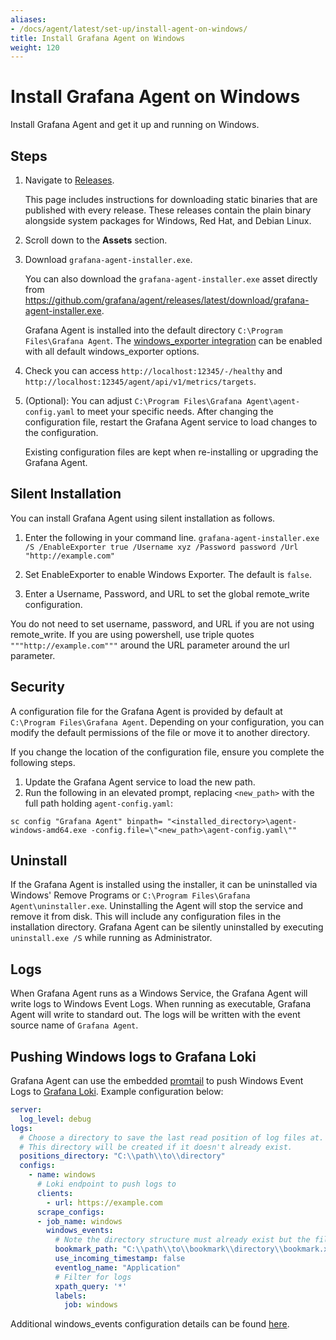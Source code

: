 ```yaml
---
aliases:
- /docs/agent/latest/set-up/install-agent-on-windows/
title: Install Grafana Agent on Windows
weight: 120
---
```


# Install Grafana Agent on Windows

Install Grafana Agent and get it up and running on Windows.

## Steps

1.  Navigate to [Releases](https://github.com/grafana/agent/releases).
   
    This page includes instructions for downloading static binaries that are published with every release. These releases contain the plain binary alongside system packages for Windows, Red Hat, and Debian Linux.
  
2. Scroll down to the **Assets** section.
3. Download `grafana-agent-installer.exe`.
   
   You can also download the `grafana-agent-installer.exe` asset directly from https://github.com/grafana/agent/releases/latest/download/grafana-agent-installer.exe.

    Grafana Agent is installed into the default directory `C:\Program Files\Grafana Agent`.
    The [windows_exporter integration](https://github.com/prometheus-community/windows_exporter)
    can be enabled with all default windows_exporter options.

4. Check you can access `http://localhost:12345/-/healthy` and `http://localhost:12345/agent/api/v1/metrics/targets`.



5. (Optional): You can adjust `C:\Program Files\Grafana Agent\agent-config.yaml` to meet your specific needs. After changing the configuration file, restart the Grafana Agent service to load changes to the configuration.
   
   Existing configuration files are kept when re-installing or upgrading the Grafana Agent.

## Silent Installation

You can install Grafana Agent using silent installation as follows.

1. Enter the following in your command line.
   `grafana-agent-installer.exe /S /EnableExporter true /Username xyz /Password password /Url "http://example.com" `

2. Set EnableExporter to enable Windows Exporter. The default is `false`.
3. Enter a Username, Password, and URL to set the global remote_write configuration. 
   
  You do not need to set username, password, and URL if you are not using remote_write. 
  If you are using powershell, use triple quotes `"""http://example.com"""` around the URL parameter around the url parameter.

## Security

A configuration file for the Grafana Agent is provided by default at `C:\Program Files\Grafana Agent`. Depending on your configuration, you can modify the default permissions of the file or move it to another directory.

If you change the location of the configuration file, ensure you complete the following steps.

1. Update the Grafana Agent service to load the new path. 
2. Run the following in an elevated prompt, replacing `<new_path>` with the full path holding `agent-config.yaml`:

```
sc config "Grafana Agent" binpath= "<installed_directory>\agent-windows-amd64.exe -config.file=\"<new_path>\agent-config.yaml\""
```

## Uninstall

If the Grafana Agent is installed using the installer, it can be uninstalled via Windows' Remove Programs or `C:\Program Files\Grafana Agent\uninstaller.exe`. Uninstalling the Agent will stop the service and remove it from disk. This will include any configuration files in the installation directory. Grafana Agent can be silently uninstalled by executing `uninstall.exe /S` while running as Administrator.

## Logs

When Grafana Agent runs as a Windows Service, the Grafana Agent will write logs to Windows Event Logs. When running as executable, Grafana Agent will write to standard out. The logs will be written with the event source name of `Grafana Agent`.

## Pushing Windows logs to Grafana Loki

Grafana Agent can use the embedded [promtail](https://grafana.com/docs/loki/latest/clients/promtail/) to push Windows Event Logs to [Grafana Loki](https://github.com/grafana/loki). Example configuration below:

```yaml
server:
  log_level: debug
logs:
  # Choose a directory to save the last read position of log files at.
  # This directory will be created if it doesn't already exist.
  positions_directory: "C:\\path\\to\\directory"
  configs:
    - name: windows
      # Loki endpoint to push logs to
      clients:
        - url: https://example.com
      scrape_configs:
      - job_name: windows
        windows_events:
          # Note the directory structure must already exist but the file will be created on demand
          bookmark_path: "C:\\path\\to\\bookmark\\directory\\bookmark.xml"
          use_incoming_timestamp: false
          eventlog_name: "Application"
          # Filter for logs
          xpath_query: '*'
          labels:
            job: windows
```

Additional windows_events configuration details can be found [here](https://grafana.com/docs/loki/latest/clients/promtail/configuration/#windows_events).
